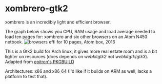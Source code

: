xombrero-gtk2
===============

xombrero is an incredibly light and efficient browser.

The graph below shows you CPU, RAM usage and load average needed to load ten pages for: xombrero and six other browsers on an Atom N450 netbook.
![browsers effi for 10 pages, Atom box, 2016](http://pic.al/RHc.gif)

This is a Gtk2 build for Arch linux, it gives more real estate room and is a bit lighter on resources (does depends on *webkitgtk2* not *webkitgtk*/*gtk3*).
Adapted from [epitron's PKGBUILD](https://aur.archlinux.org/packages/xombrero-git/)

Architectures: x86 and x86_64 (I'd like if it builds on ARM as well; lacks a platform to test that).
